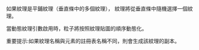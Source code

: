 如果紋理是平鋪紋理（垂直條中的多個紋理）， 紋理將從垂直條中隨機選擇一個紋理。

當動態紋理引數啟用時，粒子將按照紋理貼圖的順序動態化。

重要提示:如果紋理名稱與元素的註冊表名稱不同，則會生成該紋理的副本。